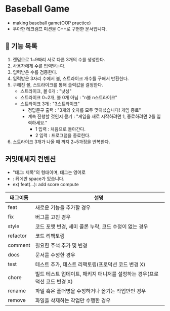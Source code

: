 # Baseball Game
- making baseball game(OOP practice)
- 우아한 테크캠프 미션을 C++로 구현한 문서입니다.

## 🚀 기능 목록

1. 랜덤으로 1~9짜리 서로 다른 3개의 수를 생성한다.
2. 사용자에게 수를 입력받는다.
3. 입력받은 수를 검증한다.
4. 입력받은 3자리 수에서 볼, 스트라이크 개수를 구해서 반환한다.
5. 구해진 볼, 스트라이크를 통해 출력값을 결정한다.
   - 스트라이크, 볼 0개 : "낫싱"
   - 스트라이크 0~2개, 볼 0개 아님 : "n볼 n스트라이크"
   - 스트라이크 3개 : "3스트라이크"
     - 정답문구 출력 : "3개의 숫자를 모두 맞히셨습니다! 게임 종료"
     - 계속 진행할 것인지 묻기 : "게임을 새로 시작하려면 1, 종료하려면 2를 입력하세요."
       - 1 입력 : 처음으로 돌아간다.
       - 2 입력 : 프로그램을 종료한다.
6. 스트라이크 3개가 나올 때 까지 2~5과정을 반복한다.

## 커밋메세지 컨벤션

- "태그: 제목"의 형태이며, 태그는 영어로
- : 뒤에만 space가 있습니다.
- ex) feat(...): add score compute

| 태그이름 | 설명                                                         |
| -------- | ------------------------------------------------------------ |
| feat     | 새로운 기능을 추가할 경우                                    |
| fix      | 버그를 고친 경우                                             |
| style    | 코드 포맷 변경, 세미 콜론 누락, 코드 수정이 없는 경우        |
| refactor | 코드 리팩토링                                       |
| comment  | 필요한 주석 추가 및 변경                                     |
| docs     | 문서를 수정한 경우                                           |
| test     | 테스트 추가, 테스트 리팩토링(프로덕션 코드 변경 X)           |
| chore    | 빌드 테스트 업데이트, 패키지 매니저를 설정하는 경우(프로덕션 코드 변경 X) |
| rename   | 파일 혹은 폴더명을 수정하거나 옮기는 작업만인 경우           |
| remove   | 파일을 삭제하는 작업만 수행한 경우                           |
